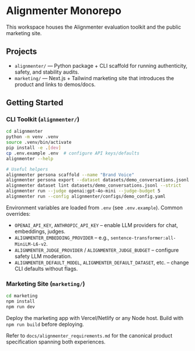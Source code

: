 # Alignmenter Monorepo

This workspace houses the Alignmenter evaluation toolkit and the public marketing site.

## Projects

- `alignmenter/` — Python package + CLI scaffold for running authenticity, safety, and stability audits.
- `marketing/` — Next.js + Tailwind marketing site that introduces the product and links to demos/docs.

## Getting Started

### CLI Toolkit (`alignmenter/`)

```bash
cd alignmenter
python -m venv .venv
source .venv/bin/activate
pip install -e .[dev]
cp .env.example .env  # configure API keys/defaults
alignmenter --help

# Useful helpers
alignmenter persona scaffold --name "Brand Voice"
alignmenter persona export --dataset datasets/demo_conversations.jsonl --format labelstudio --out annotation_tasks.json
alignmenter dataset lint datasets/demo_conversations.jsonl --strict
alignmenter run --judge openai:gpt-4o-mini --judge-budget 5
alignmenter run --config alignmenter/configs/demo_config.yaml
```

Environment variables are loaded from `.env` (see `.env.example`). Common overrides:

- `OPENAI_API_KEY`, `ANTHROPIC_API_KEY` – enable LLM providers for chat, embeddings, judges.
- `ALIGNMENTER_EMBEDDING_PROVIDER` – e.g., `sentence-transformer:all-MiniLM-L6-v2`.
- `ALIGNMENTER_JUDGE_PROVIDER` / `ALIGNMENTER_JUDGE_BUDGET` – configure safety LLM moderation.
- `ALIGNMENTER_DEFAULT_MODEL`, `ALIGNMENTER_DEFAULT_DATASET`, etc. – change CLI defaults without flags.

### Marketing Site (`marketing/`)

```bash
cd marketing
npm install
npm run dev
```

Deploy the marketing app with Vercel/Netlify or any Node host. Build with `npm run build` before deploying.

Refer to `docs/alignmenter_requirements.md` for the canonical product specification spanning both experiences.
